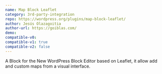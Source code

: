 ```yaml
---
name: Map Block Leaflet
category: 3rd-party-integration
repo: https://wordpress.org/plugins/map-block-leaflet/
author: Jesús Olazagoitia
author-url: https://goiblas.com/
demo: 
compatible-v0:
compatible-v1: true
compatible-v2: false
---
```


A Block for the New WordPress Block Editor based on Leaflet, it allow add and custom maps from a visual interface.
